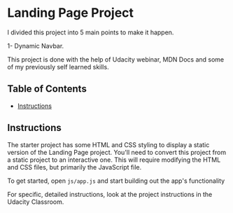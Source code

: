 # Landing Page Project
I divided this project into 5 main points to make it happen.

1- Dynamic Navbar.

This project is done with the help of Udacity webinar, MDN Docs and some of my previously self learned skills.

## Table of Contents

* [Instructions](#instructions)

## Instructions

The starter project has some HTML and CSS styling to display a static version of the Landing Page project. You'll need to convert this project from a static project to an interactive one. This will require modifying the HTML and CSS files, but primarily the JavaScript file.

To get started, open `js/app.js` and start building out the app's functionality

For specific, detailed instructions, look at the project instructions in the Udacity Classroom.